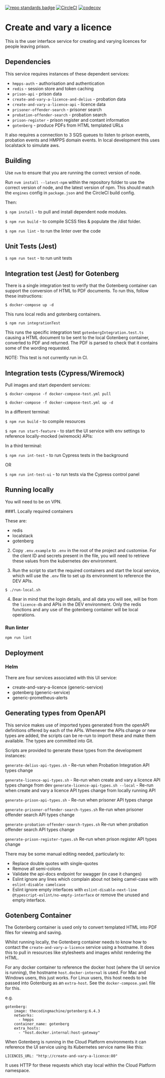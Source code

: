 [![repo standards badge](https://img.shields.io/badge/dynamic/json?color=blue&style=flat&logo=github&label=MoJ%20Compliant&query=%24.result&url=https%3A%2F%2Foperations-engineering-reports.cloud-platform.service.justice.gov.uk%2Fapi%2Fv1%2Fcompliant_public_repositories%2Fcreate-and-vary-a-licence)](https://operations-engineering-reports.cloud-platform.service.justice.gov.uk/public-github-repositories.html#create-and-vary-a-licence 'Link to report')
[![CircleCI](https://circleci.com/gh/ministryofjustice/create-and-vary-a-licence/tree/main.svg?style=svg)](https://circleci.com/gh/ministryofjustice/create-and-vary-a-licence)
[![codecov](https://codecov.io/gh/ministryofjustice/create-and-vary-a-licence/branch/main/graph/badge.svg?token=S8DS3BV91P)](https://codecov.io/gh/ministryofjustice/create-and-vary-a-licence)

# Create and vary a licence

This is the user interface service for creating and varying licences for people
leaving prison.

## Dependencies

This service requires instances of these dependent services:

- `hmpps-auth` - authorisation and authentication
- `redis` - session store and token caching
- `prison-api` - prison data
- `create-and-vary-a-licence-and-delius` - probation data
- `create-and-vary-a-licence-api` - licence data
- `prisoner-offender-search` - prisoner search
- `probation-offender-search` - probation search
- `prison-register` - prison register and contant information
- `gotenberg` - produce PDFs from HTML templated URLs

It also requires a connection to 3 SQS queues to listen to prison events, probation events and HMPPS domain events.
In local development this uses localstack to simulate aws.

## Building

Use `nvm` to ensure that you are running the correct version of node.

Run `nvm install --latest-npm` within the repository folder to use the correct version of node, and the latest version of npm. This should match the `engines` config in `package.json` and the CircleCI build config.

Then:

`$ npm install` - to pull and install dependent node modules.

`$ npm run build` - to compile SCSS files & populate the /dist folder.

`$ npm run lint` - to run the linter over the code

## Unit Tests (Jest)

`$ npm run test` - to run unit tests

## Integration test (Jest) for Gotenberg

There is a single integration test to verify that the Gotenberg container can support the
conversion of HTML to PDF documents. To run this, follow these instructions:

`$ docker-compose up -d`

This runs local redis and gotenberg containers.

`$ npm run integrationTest`

This runs the specific integration test `gotenbergIntegration.test.ts` causing a HTML document
to be sent to the local Gotenberg container, converted to PDF and returned. The PDF is parsed
to check that it contains some of the wording requested.

NOTE: This test is not currently run in CI.

## Integration tests (Cypress/Wiremock)

Pull images and start dependent services:

`$ docker-compose -f docker-compose-test.yml pull`

`$ docker-compose -f docker-compose-test.yml up -d`

In a different terminal:

`$ npm run build` - to compile resources

`$ npm run start-feature` - to start the UI service with env settings to reference locally-mocked (wiremock) APIs:

In a third terminal:

`$ npm run int-test` - to run Cypress tests in the background

OR

`$ npm run int-test-ui` - to run tests via the Cypress control panel

## Running locally

You will need to be on VPN.

###1. Locally required containers

These are:

- redis
- localstack
- gotenberg

2. Copy `.env.example` to `.env` in the root of the project and customise.
   For the client ID and secrets present in the file, you will need to retrieve these values from the kubernetes dev environment.

3. Run the script to start the required containers and start the local service, which will use the `.env` file to set up its environment to reference the DEV APIs.

`$ ./run-local.sh`

4. Bear in mind that the login details, and all data you will see, will be from the `licence-db` and APIs in the DEV environment. Only the redis functions and any use of the gotenberg container will be local operations.

### Run linter

`npm run lint`

## Deployment

### Helm

There are four services associated with this UI service:

- create-and-vary-a-licence (generic-service)
- gotenberg (generic-service)
- generic-prometheus-alerts

## Generating types from OpenAPI

This service makes use of imported types generated from the openAPI definitions offered by each of the APIs.
Whenever the APIs change or new types are added, the scripts can be re-run to import these and make them available.
The types are committed into Git.

Scripts are provided to generate these types from the development instances:

`generate-delius-api-types.sh` - Re-run when Probation Integration API types change

`generate-licence-api-types.sh` - Re-run when create and vary a licence API types change from dev
`generate-licence-api-types.sh --local` - Re-run when create and vary a licence API types change from locally running API

`generate-prison-api-types.sh` - Re-run when prisoner API types change

`generate-prisoner-offender-search-types.sh` Re-run when prisoner offender search API types change

`generate-probation-offender-search-types.sh` Re-run when probation offender search API types change

`generate-prison-register-types.sh` Re-run when prison register API types change

There may be some manual editing needed, particularly to:

- Replace double quotes with single-quotes
- Remove all semi-colons
- Validate the api-docs endpoint for swagger (in case it changes)
- Eslint ignore any lines which complain about not being camel-case with `eslint-disable camelcase`
- Eslint ignore empty interfaces with `eslint-disable-next-line @typescript-eslint/no-empty-interface`
  or remove the unused and empty interface.

## Gotenberg Container

The Gotenberg container is used only to convert templated HTML into PDF files for viewing and saving.

Whilst running locally, the Gotenberg container needs to know how to contact the `create-and-vary-a-licence` service
using a hostname. It does this to pull in resources like stylesheets and images whilst rendering the HTML.

For any docker container to reference the docker host (where the UI service is running), the hostname
`host.docker-internal` is used. For Mac and Windows users, this just works. For Linux users, this host
needs to be passed into Gotenburg as an `extra-host`. See the `docker-compose.yaml` file for this.

e.g.

```angular2html
gotenberg:
    image: thecodingmachine/gotenberg:6.4.3
    networks:
      - hmpps
    container_name: gotenberg
    extra_hosts:
      - "host.docker.internal:host-gateway"
```

When Gotenberg is running in the Cloud Platform environments it can reference the UI service using its
Kubernetes service name like this:

```angular2html
LICENCES_URL: "http://create-and-vary-a-licence:80"
```

It uses HTTP for these requests which stay local within the Cloud Platform namespace.
